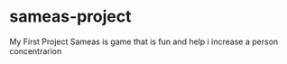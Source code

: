 # sameas-project
My First Project
Sameas is game that is fun and help i increase a person concentrarion
